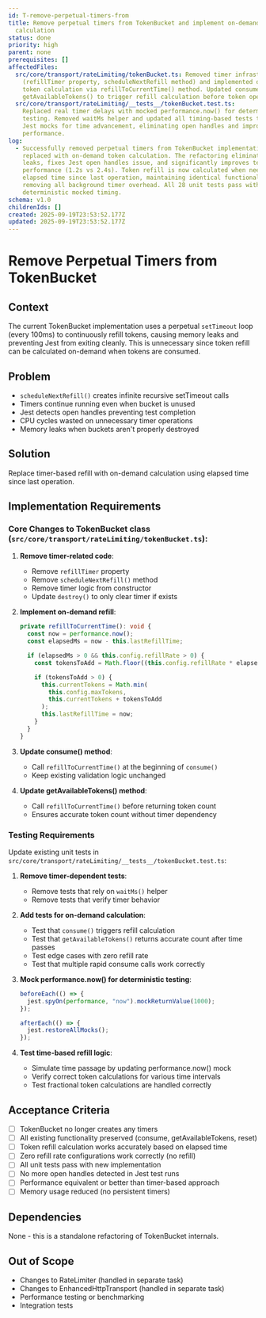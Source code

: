 ```yaml
---
id: T-remove-perpetual-timers-from
title: Remove perpetual timers from TokenBucket and implement on-demand token
  calculation
status: done
priority: high
parent: none
prerequisites: []
affectedFiles:
  src/core/transport/rateLimiting/tokenBucket.ts: Removed timer infrastructure
    (refillTimer property, scheduleNextRefill method) and implemented on-demand
    token calculation via refillToCurrentTime() method. Updated consume() and
    getAvailableTokens() to trigger refill calculation before token operations.
  src/core/transport/rateLimiting/__tests__/tokenBucket.test.ts:
    Replaced real timer delays with mocked performance.now() for deterministic
    testing. Removed waitMs helper and updated all timing-based tests to use
    Jest mocks for time advancement, eliminating open handles and improving test
    performance.
log:
  - Successfully removed perpetual timers from TokenBucket implementation and
    replaced with on-demand token calculation. The refactoring eliminates memory
    leaks, fixes Jest open handles issue, and significantly improves test
    performance (1.2s vs 2.4s). Token refill is now calculated when needed using
    elapsed time since last operation, maintaining identical functionality while
    removing all background timer overhead. All 28 unit tests pass with
    deterministic mocked timing.
schema: v1.0
childrenIds: []
created: 2025-09-19T23:53:52.177Z
updated: 2025-09-19T23:53:52.177Z
---
```


# Remove Perpetual Timers from TokenBucket

## Context

The current TokenBucket implementation uses a perpetual `setTimeout` loop (every 100ms) to continuously refill tokens, causing memory leaks and preventing Jest from exiting cleanly. This is unnecessary since token refill can be calculated on-demand when tokens are consumed.

## Problem

- `scheduleNextRefill()` creates infinite recursive setTimeout calls
- Timers continue running even when bucket is unused
- Jest detects open handles preventing test completion
- CPU cycles wasted on unnecessary timer operations
- Memory leaks when buckets aren't properly destroyed

## Solution

Replace timer-based refill with on-demand calculation using elapsed time since last operation.

## Implementation Requirements

### Core Changes to TokenBucket class (`src/core/transport/rateLimiting/tokenBucket.ts`):

1. **Remove timer-related code**:
   - Remove `refillTimer` property
   - Remove `scheduleNextRefill()` method
   - Remove timer logic from constructor
   - Update `destroy()` to only clear timer if exists

2. **Implement on-demand refill**:

   ```typescript
   private refillToCurrentTime(): void {
     const now = performance.now();
     const elapsedMs = now - this.lastRefillTime;

     if (elapsedMs > 0 && this.config.refillRate > 0) {
       const tokensToAdd = Math.floor((this.config.refillRate * elapsedMs) / 1000);

       if (tokensToAdd > 0) {
         this.currentTokens = Math.min(
           this.config.maxTokens,
           this.currentTokens + tokensToAdd
         );
         this.lastRefillTime = now;
       }
     }
   }
   ```

3. **Update consume() method**:
   - Call `refillToCurrentTime()` at the beginning of `consume()`
   - Keep existing validation logic unchanged

4. **Update getAvailableTokens() method**:
   - Call `refillToCurrentTime()` before returning token count
   - Ensures accurate token count without timer dependency

### Testing Requirements

Update existing unit tests in `src/core/transport/rateLimiting/__tests__/tokenBucket.test.ts`:

1. **Remove timer-dependent tests**:
   - Remove tests that rely on `waitMs()` helper
   - Remove tests that verify timer behavior

2. **Add tests for on-demand calculation**:
   - Test that `consume()` triggers refill calculation
   - Test that `getAvailableTokens()` returns accurate count after time passes
   - Test edge cases with zero refill rate
   - Test that multiple rapid consume calls work correctly

3. **Mock performance.now() for deterministic testing**:

   ```typescript
   beforeEach(() => {
     jest.spyOn(performance, "now").mockReturnValue(1000);
   });

   afterEach(() => {
     jest.restoreAllMocks();
   });
   ```

4. **Test time-based refill logic**:
   - Simulate time passage by updating performance.now() mock
   - Verify correct token calculations for various time intervals
   - Test fractional token calculations are handled correctly

## Acceptance Criteria

- [ ] TokenBucket no longer creates any timers
- [ ] All existing functionality preserved (consume, getAvailableTokens, reset)
- [ ] Token refill calculation works accurately based on elapsed time
- [ ] Zero refill rate configurations work correctly (no refill)
- [ ] All unit tests pass with new implementation
- [ ] No more open handles detected in Jest test runs
- [ ] Performance equivalent or better than timer-based approach
- [ ] Memory usage reduced (no persistent timers)

## Dependencies

None - this is a standalone refactoring of TokenBucket internals.

## Out of Scope

- Changes to RateLimiter (handled in separate task)
- Changes to EnhancedHttpTransport (handled in separate task)
- Performance testing or benchmarking
- Integration tests
